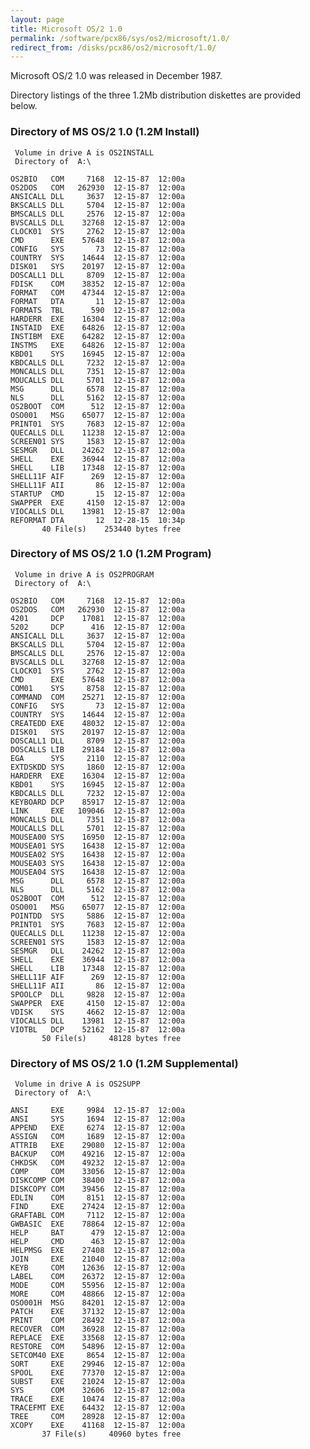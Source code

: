 ```yaml
---
layout: page
title: Microsoft OS/2 1.0
permalink: /software/pcx86/sys/os2/microsoft/1.0/
redirect_from: /disks/pcx86/os2/microsoft/1.0/
---
```


Microsoft OS/2 1.0 was released in December 1987.

Directory listings of the three 1.2Mb distribution diskettes are provided below.

### Directory of MS OS/2 1.0 (1.2M Install)

	 Volume in drive A is OS2INSTALL 
	 Directory of  A:\
	
	OS2BIO   COM     7168  12-15-87  12:00a
	OS2DOS   COM   262930  12-15-87  12:00a
	ANSICALL DLL     3637  12-15-87  12:00a
	BKSCALLS DLL     5704  12-15-87  12:00a
	BMSCALLS DLL     2576  12-15-87  12:00a
	BVSCALLS DLL    32768  12-15-87  12:00a
	CLOCK01  SYS     2762  12-15-87  12:00a
	CMD      EXE    57648  12-15-87  12:00a
	CONFIG   SYS       73  12-15-87  12:00a
	COUNTRY  SYS    14644  12-15-87  12:00a
	DISK01   SYS    20197  12-15-87  12:00a
	DOSCALL1 DLL     8709  12-15-87  12:00a
	FDISK    COM    38352  12-15-87  12:00a
	FORMAT   COM    47344  12-15-87  12:00a
	FORMAT   DTA       11  12-15-87  12:00a
	FORMATS  TBL      590  12-15-87  12:00a
	HARDERR  EXE    16304  12-15-87  12:00a
	INSTAID  EXE    64826  12-15-87  12:00a
	INSTIBM  EXE    64282  12-15-87  12:00a
	INSTMS   EXE    64826  12-15-87  12:00a
	KBD01    SYS    16945  12-15-87  12:00a
	KBDCALLS DLL     7232  12-15-87  12:00a
	MONCALLS DLL     7351  12-15-87  12:00a
	MOUCALLS DLL     5701  12-15-87  12:00a
	MSG      DLL     6578  12-15-87  12:00a
	NLS      DLL     5162  12-15-87  12:00a
	OS2BOOT  COM      512  12-15-87  12:00a
	OSO001   MSG    65077  12-15-87  12:00a
	PRINT01  SYS     7683  12-15-87  12:00a
	QUECALLS DLL    11238  12-15-87  12:00a
	SCREEN01 SYS     1583  12-15-87  12:00a
	SESMGR   DLL    24262  12-15-87  12:00a
	SHELL    EXE    36944  12-15-87  12:00a
	SHELL    LIB    17348  12-15-87  12:00a
	SHELL11F AIF      269  12-15-87  12:00a
	SHELL11F AII       86  12-15-87  12:00a
	STARTUP  CMD       15  12-15-87  12:00a
	SWAPPER  EXE     4150  12-15-87  12:00a
	VIOCALLS DLL    13981  12-15-87  12:00a
	REFORMAT DTA       12  12-28-15  10:34p
	       40 File(s)    253440 bytes free

### Directory of MS OS/2 1.0 (1.2M Program)

	 Volume in drive A is OS2PROGRAM 
	 Directory of  A:\
	
	OS2BIO   COM     7168  12-15-87  12:00a
	OS2DOS   COM   262930  12-15-87  12:00a
	4201     DCP    17081  12-15-87  12:00a
	5202     DCP      416  12-15-87  12:00a
	ANSICALL DLL     3637  12-15-87  12:00a
	BKSCALLS DLL     5704  12-15-87  12:00a
	BMSCALLS DLL     2576  12-15-87  12:00a
	BVSCALLS DLL    32768  12-15-87  12:00a
	CLOCK01  SYS     2762  12-15-87  12:00a
	CMD      EXE    57648  12-15-87  12:00a
	COM01    SYS     8758  12-15-87  12:00a
	COMMAND  COM    25271  12-15-87  12:00a
	CONFIG   SYS       73  12-15-87  12:00a
	COUNTRY  SYS    14644  12-15-87  12:00a
	CREATEDD EXE    48032  12-15-87  12:00a
	DISK01   SYS    20197  12-15-87  12:00a
	DOSCALL1 DLL     8709  12-15-87  12:00a
	DOSCALLS LIB    29184  12-15-87  12:00a
	EGA      SYS     2110  12-15-87  12:00a
	EXTDSKDD SYS     1860  12-15-87  12:00a
	HARDERR  EXE    16304  12-15-87  12:00a
	KBD01    SYS    16945  12-15-87  12:00a
	KBDCALLS DLL     7232  12-15-87  12:00a
	KEYBOARD DCP    85917  12-15-87  12:00a
	LINK     EXE   109046  12-15-87  12:00a
	MONCALLS DLL     7351  12-15-87  12:00a
	MOUCALLS DLL     5701  12-15-87  12:00a
	MOUSEA00 SYS    16950  12-15-87  12:00a
	MOUSEA01 SYS    16438  12-15-87  12:00a
	MOUSEA02 SYS    16438  12-15-87  12:00a
	MOUSEA03 SYS    16438  12-15-87  12:00a
	MOUSEA04 SYS    16438  12-15-87  12:00a
	MSG      DLL     6578  12-15-87  12:00a
	NLS      DLL     5162  12-15-87  12:00a
	OS2BOOT  COM      512  12-15-87  12:00a
	OSO001   MSG    65077  12-15-87  12:00a
	POINTDD  SYS     5886  12-15-87  12:00a
	PRINT01  SYS     7683  12-15-87  12:00a
	QUECALLS DLL    11238  12-15-87  12:00a
	SCREEN01 SYS     1583  12-15-87  12:00a
	SESMGR   DLL    24262  12-15-87  12:00a
	SHELL    EXE    36944  12-15-87  12:00a
	SHELL    LIB    17348  12-15-87  12:00a
	SHELL11F AIF      269  12-15-87  12:00a
	SHELL11F AII       86  12-15-87  12:00a
	SPOOLCP  DLL     9828  12-15-87  12:00a
	SWAPPER  EXE     4150  12-15-87  12:00a
	VDISK    SYS     4662  12-15-87  12:00a
	VIOCALLS DLL    13981  12-15-87  12:00a
	VIOTBL   DCP    52162  12-15-87  12:00a
	       50 File(s)     48128 bytes free

### Directory of MS OS/2 1.0 (1.2M Supplemental)

	 Volume in drive A is OS2SUPP    
	 Directory of  A:\
	
	ANSI     EXE     9984  12-15-87  12:00a
	ANSI     SYS     1694  12-15-87  12:00a
	APPEND   EXE     6274  12-15-87  12:00a
	ASSIGN   COM     1689  12-15-87  12:00a
	ATTRIB   EXE    29080  12-15-87  12:00a
	BACKUP   COM    49216  12-15-87  12:00a
	CHKDSK   COM    49232  12-15-87  12:00a
	COMP     COM    33056  12-15-87  12:00a
	DISKCOMP COM    38400  12-15-87  12:00a
	DISKCOPY COM    39456  12-15-87  12:00a
	EDLIN    COM     8151  12-15-87  12:00a
	FIND     EXE    27424  12-15-87  12:00a
	GRAFTABL COM     7112  12-15-87  12:00a
	GWBASIC  EXE    78864  12-15-87  12:00a
	HELP     BAT      479  12-15-87  12:00a
	HELP     CMD      463  12-15-87  12:00a
	HELPMSG  EXE    27408  12-15-87  12:00a
	JOIN     EXE    21040  12-15-87  12:00a
	KEYB     COM    12636  12-15-87  12:00a
	LABEL    COM    26372  12-15-87  12:00a
	MODE     COM    55956  12-15-87  12:00a
	MORE     COM    48866  12-15-87  12:00a
	OSO001H  MSG    84201  12-15-87  12:00a
	PATCH    EXE    37132  12-15-87  12:00a
	PRINT    COM    28492  12-15-87  12:00a
	RECOVER  COM    36928  12-15-87  12:00a
	REPLACE  EXE    33568  12-15-87  12:00a
	RESTORE  COM    54896  12-15-87  12:00a
	SETCOM40 EXE     8654  12-15-87  12:00a
	SORT     EXE    29946  12-15-87  12:00a
	SPOOL    EXE    77370  12-15-87  12:00a
	SUBST    EXE    21024  12-15-87  12:00a
	SYS      COM    32606  12-15-87  12:00a
	TRACE    EXE    10474  12-15-87  12:00a
	TRACEFMT EXE    64432  12-15-87  12:00a
	TREE     COM    28928  12-15-87  12:00a
	XCOPY    EXE    41168  12-15-87  12:00a
	       37 File(s)     40960 bytes free
